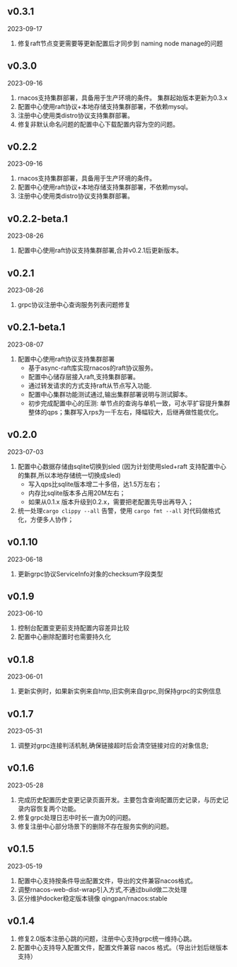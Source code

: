 ## v0.3.1

2023-09-17

1. 修复raft节点变更需要等更新配置后才同步到 naming node manage的问题

## v0.3.0

2023-09-16

1. rnacos支持集群部署，具备用于生产环境的条件。 集群起始版本更新为0.3.x
2. 配置中心使用raft协议+本地存储支持集群部署，不依赖mysql。
3. 注册中心使用类distro协议支持集群部署。
4. 修复非默认命名问题的配置中心下载配置内容为空的问题。

## v0.2.2

2023-09-16

1. rnacos支持集群部署，具备用于生产环境的条件。
2. 配置中心使用raft协议+本地存储支持集群部署，不依赖mysql。
3. 注册中心使用类distro协议支持集群部署。

## v0.2.2-beta.1

2023-08-26

1. 配置中心使用raft协议支持集群部署,合并v0.2.1后更新版本。


## v0.2.1

2023-08-26

1. grpc协议注册中心查询服务列表问题修复

## v0.2.1-beta.1

2023-08-07

1. 配置中心使用raft协议支持集群部署
   + 基于async-raft库实现rnacos的raft协议服务。
   + 配置中心储存层接入raft,支持集群部署。
   + 通过转发请求的方式支持raft从节点写入功能.
   + 配置中心集群功能测试通过,输出集群部署说明与测试脚本。
   + 初步完成配置中心的压测: 单节点的查询与单机一致，可水平扩容提升集群整体的qps；集群写入rps为一千左右，降幅较大，后继再做性能优化。

## v0.2.0

2023-07-03

1. 配置中心数据存储由sqlite切换到sled (因为计划使用sled+raft 支持配置中心的集群,所以本地存储统一切换成sled)
   + 写入qps比sqlite版本增二十多倍，达1.5万左右；
   + 内存比sqlite版本多占用20M左右；
   + 如果从0.1.x 版本升级到0.2.x，需要把老配置先导出再导入；
2. 统一处理`cargo clippy --all` 告警，使用 `cargo fmt --all` 对代码做格式化，方便多人协作；


## v0.1.10

2023-06-18

1. 更新grpc协议ServiceInfo对象的checksum字段类型


## v0.1.9

2023-06-10

1. 控制台配置变更前支持配置内容差异比较
2. 配置中心删除配置时也需要持久化

## v0.1.8

2023-06-01

1.  更新实例时，如果新实例来自http,旧实例来自grpc,则保持grpc的实例信息



## v0.1.7

2023-05-31

1. 调整对grpc连接判活机制,确保链接超时后会清空链接对应的对象信息;

## v0.1.6

2023-05-28

1. 完成历史配置历史变更记录页面开发。主要包含查询配置历史记录，与历史记录内容恢复两个功能。
2. 修复grpc处理日志中时长一直为0的问题。
3. 修复注册中心部分场景下的删除不存在服务实例的问题。

## v0.1.5

2023-05-19

1. 配置中心支持按条件导出配置文件，导出的文件兼容nacos格式。
2. 调整rnacos-web-dist-wrap引入方式,不通过build做二次处理
3. 区分维护docker稳定版本镜像 qingpan/rnacos:stable

## v0.1.4

1. 修复2.0版本注册心跳的问题，注册中心支持grpc统一维持心跳。
2. 配置中心支持导入配置文件，配置文件兼容 nacos 格式。（导出计划后继版本支持）

